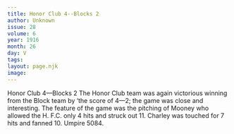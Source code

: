 ```yaml
---
title: Honor Club 4--Blocks 2
author: Unknown
issue: 28
volume: 6
year: 1916
month: 26
day: V
tags:
layout: page.njk
image:
---
```

Honor Club 4—Blocks 2 The Honor Club team was again victorious winning from the Block team by ‘the score of 4—2; the game was close and interesting.       The feature of the game was the pitching of Mooney who allowed the H. F.C. only 4 hits and struck out 11.       Charley was touched for 7 hits and fanned 10. Umpire 5084.                




